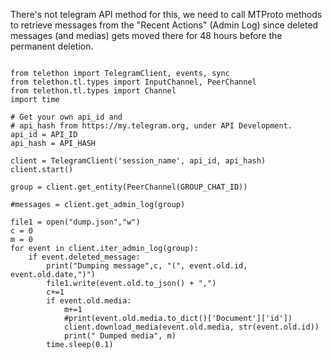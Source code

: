 There's not telegram API method for this, we need to call MTProto methods to retrieve messages from the "Recent Actions" (Admin Log) since deleted messages (and medias) gets moved there for 48 hours before the permanent deletion.

```

from telethon import TelegramClient, events, sync
from telethon.tl.types import InputChannel, PeerChannel
from telethon.tl.types import Channel
import time

# Get your own api_id and
# api_hash from https://my.telegram.org, under API Development.
api_id = API_ID
api_hash = API_HASH

client = TelegramClient('session_name', api_id, api_hash)
client.start()

group = client.get_entity(PeerChannel(GROUP_CHAT_ID))

#messages = client.get_admin_log(group)

file1 = open("dump.json","w") 
c = 0
m = 0
for event in client.iter_admin_log(group):
    if event.deleted_message:
        print("Dumping message",c, "(", event.old.id, event.old.date,")")
        file1.write(event.old.to_json() + ",") 
        c+=1
        if event.old.media:
            m+=1
            #print(event.old.media.to_dict()['Document']['id'])
            client.download_media(event.old.media, str(event.old.id))
            print(" Dumped media", m)
        time.sleep(0.1)
```
